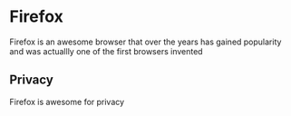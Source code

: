 # Firefox
Firefox is an awesome browser that over the years has gained popularity and was actuallly one of the first browsers invented

## Privacy
Firefox is awesome for privacy
